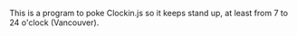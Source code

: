 This is a program to poke Clockin.js so it keeps stand up, at least from 7 to 24 o'clock (Vancouver).